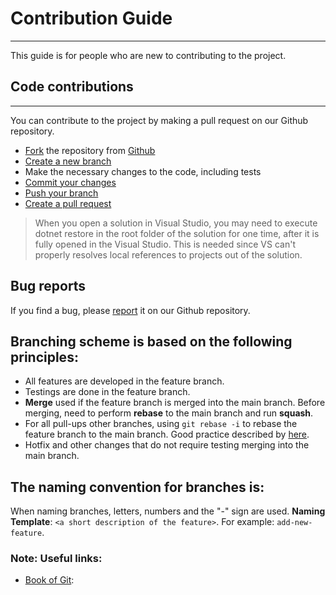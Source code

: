 # Contribution Guide

---
This guide is for people who are new to contributing to the project.

## Code contributions

---
You can contribute to the project by making a pull request on our Github repository.

* [Fork](https://docs.github.com/en/get-started/quickstart/fork-a-repo) the repository
  from [Github](https://github.com/corpsolutions/Streamteam)
* [Create a new branch](https://docs.github.com/en/git/branches/branch-creation-and-merging)
* Make the necessary changes to the code, including tests
* [Commit your changes](https://docs.github.com/en/git/committing-and-merging-merge-methods/commit-changes)
* [Push your branch](https://docs.github.com/en/git/commands/push-to-github/push-a-branch-to-github)
* [Create a pull request](https://docs.github.com/en/github/collaborating-with-issues-and-pull-requests/open-a-pull-request)

> When you open a solution in Visual Studio, you may need to execute dotnet restore in the root folder of the solution
> for one time, after it is fully opened in the Visual Studio. This is needed since VS can't properly resolves local
> references to projects out of the solution.

## Bug reports

If you find a bug, please [report](https://github.com/corpsolutions/Streamteam/issues/new) it on our Github repository.

## Branching scheme is based on the following principles:

- All features are developed in the feature branch.
- Testings are done in the feature branch.
- **Merge** used if the feature branch is merged into the main branch. Before merging, need to perform **rebase** to the
  main branch and run **squash**.
- For all pull-ups other branches, using `git rebase -i` to rebase the feature branch to the main branch. Good practice
  described by [here](https://mindmajix.com/about-git-rebase).
- Hotfix and other changes that do not require testing merging into the main branch.

## The naming convention for branches is:

When naming branches, letters, numbers and the "-" sign are used.
**Naming Template**: `<a short description of the feature>`. For example: `add-new-feature`.

### **Note:** Useful links:

- [Book of Git](https://git-scm.com/book):
